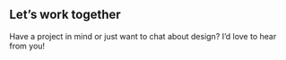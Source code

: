 ## Let’s work together  

Have a project in mind or just want to chat about design? I’d love to hear from you!  
